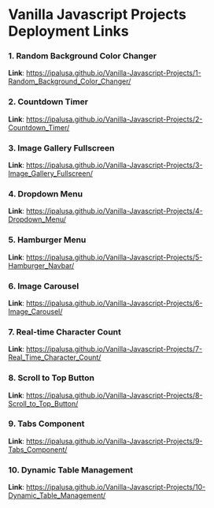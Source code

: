 # Vanilla Javascript Projects Deployment Links

### 1. Random Background Color Changer

**Link**: https://ipalusa.github.io/Vanilla-Javascript-Projects/1-Random_Background_Color_Changer/

### 2. Countdown Timer

**Link**: https://ipalusa.github.io/Vanilla-Javascript-Projects/2-Countdown_Timer/

### 3. Image Gallery Fullscreen

**Link**: https://ipalusa.github.io/Vanilla-Javascript-Projects/3-Image_Gallery_Fullscreen/

### 4. Dropdown Menu

**Link**: https://ipalusa.github.io/Vanilla-Javascript-Projects/4-Dropdown_Menu/

### 5. Hamburger Menu
**Link**: https://ipalusa.github.io/Vanilla-Javascript-Projects/5-Hamburger_Navbar/

### 6. Image Carousel

**Link**: https://ipalusa.github.io/Vanilla-Javascript-Projects/6-Image_Carousel/

### 7. Real-time Character Count

**Link**: https://ipalusa.github.io/Vanilla-Javascript-Projects/7-Real_Time_Character_Count/

### 8. Scroll to Top Button

**Link**: https://ipalusa.github.io/Vanilla-Javascript-Projects/8-Scroll_to_Top_Button/

### 9. Tabs Component

**Link**: https://ipalusa.github.io/Vanilla-Javascript-Projects/9-Tabs_Component/

### 10. Dynamic Table Management

**Link**: https://ipalusa.github.io/Vanilla-Javascript-Projects/10-Dynamic_Table_Management/

